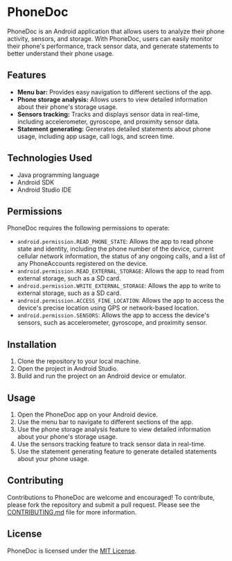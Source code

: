 # PhoneDoc

PhoneDoc is an Android application that allows users to analyze their phone activity, sensors, and storage. With PhoneDoc, users can easily monitor their phone's performance, track sensor data, and generate statements to better understand their phone usage.

## Features

- **Menu bar:** Provides easy navigation to different sections of the app.
- **Phone storage analysis:** Allows users to view detailed information about their phone's storage usage.
- **Sensors tracking:** Tracks and displays sensor data in real-time, including accelerometer, gyroscope, and proximity sensor data.
- **Statement generating:** Generates detailed statements about phone usage, including app usage, call logs, and screen time.

## Technologies Used

- Java programming language
- Android SDK
- Android Studio IDE

## Permissions

PhoneDoc requires the following permissions to operate:

- `android.permission.READ_PHONE_STATE`: Allows the app to read phone state and identity, including the phone number of the device, current cellular network information, the status of any ongoing calls, and a list of any PhoneAccounts registered on the device.
- `android.permission.READ_EXTERNAL_STORAGE`: Allows the app to read from external storage, such as a SD card.
- `android.permission.WRITE_EXTERNAL_STORAGE`: Allows the app to write to external storage, such as a SD card.
- `android.permission.ACCESS_FINE_LOCATION`: Allows the app to access the device's precise location using GPS or network-based location.
- `android.permission.SENSORS`: Allows the app to access the device's sensors, such as accelerometer, gyroscope, and proximity sensor.

## Installation

1. Clone the repository to your local machine.
2. Open the project in Android Studio.
3. Build and run the project on an Android device or emulator.

## Usage

1. Open the PhoneDoc app on your Android device.
2. Use the menu bar to navigate to different sections of the app.
3. Use the phone storage analysis feature to view detailed information about your phone's storage usage.
4. Use the sensors tracking feature to track sensor data in real-time.
5. Use the statement generating feature to generate detailed statements about your phone usage.

## Contributing

Contributions to PhoneDoc are welcome and encouraged! To contribute, please fork the repository and submit a pull request. Please see the [CONTRIBUTING.md](CONTRIBUTING.md) file for more information.

## License

PhoneDoc is licensed under the [MIT License](LICENSE).
